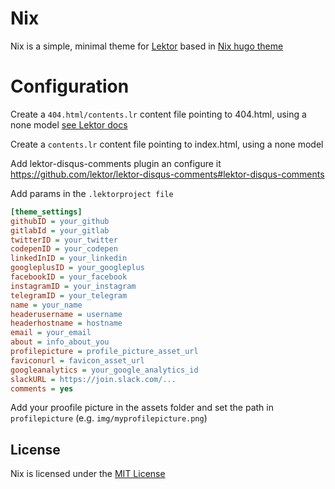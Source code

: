 # Nix

Nix is a simple, minimal theme for [Lektor](https://www.getlektor.com/) based in [Nix hugo theme](https://github.com/LordMathis/hugo-theme-nix)

# Configuration

Create a `404.html/contents.lr` content file pointing to 404.html, using a none model [see Lektor docs](https://www.getlektor.com/docs/guides/error-pages)

Create a `contents.lr` content file pointing to index.html, using a none model

Add lektor-disqus-comments plugin an configure it https://github.com/lektor/lektor-disqus-comments#lektor-disqus-comments

Add params in the `.lektorproject file`

```ini
[theme_settings]
githubID = your_github
gitlabId = your_gitlab
twitterID = your_twitter
codepenID = your_codepen
linkedInID = your_linkedin
googleplusID = your_googleplus
facebookID = your_facebook
instagramID = your_instagram
telegramID = your_telegram
name = your_name
headerusername = username
headerhostname = hostname
email = your_email
about = info_about_you
profilepicture = profile_picture_asset_url
faviconurl = favicon_asset_url
googleanalytics = your_google_analytics_id
slackURL = https://join.slack.com/...
comments = yes
```

Add your proofile picture in the assets folder and set the path in `profilepicture` (e.g. `img/myprofilepicture.png`)

## License

Nix is licensed under the [MIT License](LICENSE.md)
